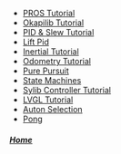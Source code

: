 - [PROS Tutorial]()
- [Okapilib Tutorial]()
- [PID & Slew Tutorial]()
- [Lift Pid]()
- [Inertial Tutorial]()
- [Odometry Tutorial]()
- [Pure Pursuit]()
- [State Machines]()
- [Sylib Controller Tutorial]()
- [LVGL Tutorial]()
- [Auton Selection]()
- [Pong]()

##### [Home](https://alxsz12.github.io/) 

